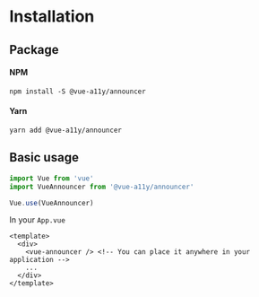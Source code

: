 # Installation

## Package

#### NPM
```shell
npm install -S @vue-a11y/announcer
```

#### Yarn
```shell
yarn add @vue-a11y/announcer
```

## Basic usage

```javascript
import Vue from 'vue'
import VueAnnouncer from '@vue-a11y/announcer'

Vue.use(VueAnnouncer)
```

In your `App.vue`
```vue
<template>
  <div>
    <vue-announcer /> <!-- You can place it anywhere in your application -->
    ...
  </div>
</template>
```

